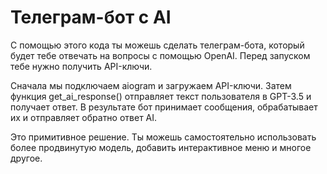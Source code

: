 # Телеграм-бот с AI

С помощью этого кода ты можешь сделать телеграм-бота, который будет тебе отвечать на вопросы с помощью OpenAI. Перед запуском тебе нужно получить API-ключи.

Сначала мы подключаем aiogram и загружаем API-ключи. Затем функция get_ai_response() отправляет текст пользователя в GPT-3.5 и получает ответ. В результате бот принимает сообщения, обрабатывает их и отправляет обратно ответ AI.

Это примитивное решение. Ты можешь самостоятельно использовать более продвинутую модель, добавить интерактивное меню и многое другое.

